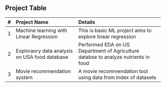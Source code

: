 ## Project Table

| # | Project Name | Details | 
| :--: | :---   | :----  |
| 1 | Machine learning with Linear Regression | This is basic ML project aims to explore linear regression | 
| 2 | Exploraory data analysis on USA food database | Performed EDA on US Department of Agriculture databse to analyze nutrients in food |
| 3 | Movie recommendation system | A movie recommendation tool using data from Index of datasets |  


